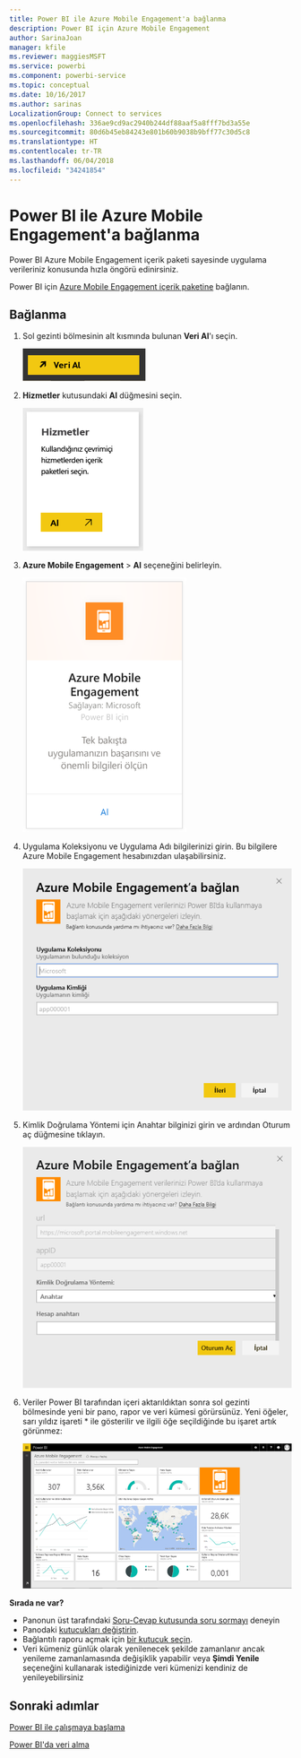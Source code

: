 ```yaml
---
title: Power BI ile Azure Mobile Engagement'a bağlanma
description: Power BI için Azure Mobile Engagement
author: SarinaJoan
manager: kfile
ms.reviewer: maggiesMSFT
ms.service: powerbi
ms.component: powerbi-service
ms.topic: conceptual
ms.date: 10/16/2017
ms.author: sarinas
LocalizationGroup: Connect to services
ms.openlocfilehash: 336ae9cd9ac2940b244df88aaf5a8fff7bd3a55e
ms.sourcegitcommit: 80d6b45eb84243e801b60b9038b9bff77c30d5c8
ms.translationtype: HT
ms.contentlocale: tr-TR
ms.lasthandoff: 06/04/2018
ms.locfileid: "34241854"
---
```

# <a name="connect-to-azure-mobile-engagement-with-power-bi"></a>Power BI ile Azure Mobile Engagement'a bağlanma
Power BI Azure Mobile Engagement içerik paketi sayesinde uygulama verileriniz konusunda hızla öngörü edinirsiniz.

Power BI için [Azure Mobile Engagement içerik paketine](https://app.powerbi.com/groups/me/getdata/services/azme) bağlanın.

## <a name="how-to-connect"></a>Bağlanma
1. Sol gezinti bölmesinin alt kısmında bulunan **Veri Al**'ı seçin.
   
    ![](media/service-connect-to-azure-mobile/getdata.png)
2. **Hizmetler** kutusundaki **Al** düğmesini seçin.
   
    ![](media/service-connect-to-azure-mobile/services.png)
3. **Azure Mobile Engagement** \> **Al** seçeneğini belirleyin.
   
    ![](media/service-connect-to-azure-mobile/azme.png) 
4. Uygulama Koleksiyonu ve Uygulama Adı bilgilerinizi girin. Bu bilgilere Azure Mobile Engagement hesabınızdan ulaşabilirsiniz.
   
    ![](media/service-connect-to-azure-mobile/parameters.png) 
5. Kimlik Doğrulama Yöntemi için Anahtar bilginizi girin ve ardından Oturum aç düğmesine tıklayın.
   
    ![](media/service-connect-to-azure-mobile/creds.png)
6. Veriler Power BI tarafından içeri aktarıldıktan sonra sol gezinti bölmesinde yeni bir pano, rapor ve veri kümesi görürsünüz. Yeni öğeler, sarı yıldız işareti \* ile gösterilir ve ilgili öğe seçildiğinde bu işaret artık görünmez:
   
    ![](media/service-connect-to-azure-mobile/dashboard.png)

 **Sırada ne var?**

* Panonun üst tarafındaki [Soru-Cevap kutusunda soru sormayı](power-bi-q-and-a.md) deneyin
* Panodaki [kutucukları değiştirin](service-dashboard-edit-tile.md).
* Bağlantılı raporu açmak için [bir kutucuk seçin](service-dashboard-tiles.md).
* Veri kümeniz günlük olarak yenilenecek şekilde zamanlanır ancak yenileme zamanlamasında değişiklik yapabilir veya **Şimdi Yenile** seçeneğini kullanarak istediğinizde veri kümenizi kendiniz de yenileyebilirsiniz

## <a name="next-steps"></a>Sonraki adımlar
[Power BI ile çalışmaya başlama](service-get-started.md)

[Power BI'da veri alma](service-get-data.md)

